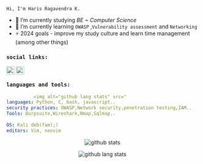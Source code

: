 [linkedin]: https://in.linkedin.com/in/haris-ragavendra-k-b41b1725b
[gmail]: mailto:kdharisragavendra@gmail.com


`Hi, I'm Haris Ragavendra K.`

<!-- <img align="right" alt="profile" width="500px" height="500px" ob  src="https://art.pixilart.com/c08557cf585b.gif"  /> -->

- 🔭 I’m currently studying *BE ~ Computer Science*
- 🌱 I’m currently learning `OWASP` ,`Vulnerability assessment` and `Networking`
- ⚡ 2024 goals - improve my study culture and learn time management (among other things)

### `social links:`
[<img align="left" alt="linkedin" width="22px" src="https://www.iconfinder.com/icons/4202085/download/png/64" />][linkedin]
[<img align="left" alt="email" width="22px" src="https://www.iconfinder.com/icons/4202011/download/svg/4096" />][gmail]
<br>

### `languages and tools:`

```yaml
          <img alt="github lang stats" src="
languages: Python, C, bash, javascript..
security practices: OWASP,Network security,penetration testing,IAM..
Tools: Burpsuite,Wireshark,Nmap,Sqlmap..
  
OS: Kali deb(fam);)
editors: Vim, neovim
```

<p align="center">
  <img alt="github stats" src="https://github-readme-stats.vercel.app/api?username=Harish-2608&show_icons=true&include_all_commits=true&hide_border=true&theme=dracula" />
</p>

<p align="center">
          <img alt="github lang stats" src="https://github-readme-stats.vercel.app/api/top-langs/?username=Harish-2608&layout=compact&theme=dracula&hide_border=true"/>
</p> 
